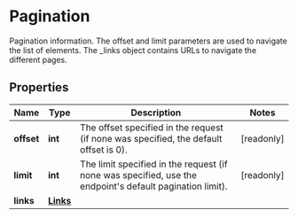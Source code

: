 # Pagination

Pagination information. The offset and limit parameters are used to navigate the list of elements. The _links object contains URLs to navigate the different pages. 
## Properties
| Name | Type | Description | Notes |
| ------------ | ------------- | ------------- | ------------- |
| **offset** | **int** | The offset specified in the request (if none was specified, the default offset is 0).  | [readonly]  |
| **limit** | **int** | The limit specified in the request (if none was specified, use the endpoint&#39;s default pagination limit).  | [readonly]  |
| **links** | [**Links**](Links.md) |  |  |


